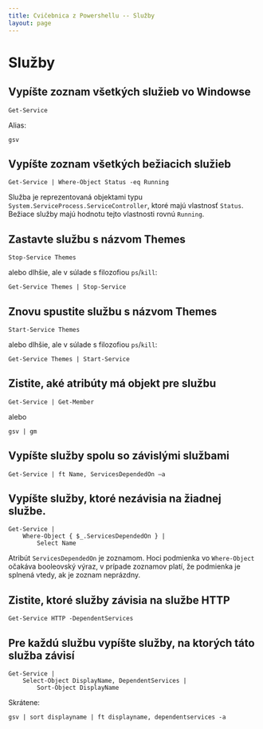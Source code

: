```yaml
---
title: Cvičebnica z Powershellu -- Služby
layout: page
---
```


Služby
======

Vypíšte zoznam všetkých služieb vo Windowse
-------------------------------------------

	Get-Service

Alias:

	gsv

Vypíšte zoznam všetkých bežiacich služieb
-----------------------------------------

	Get-Service | Where-Object Status -eq Running

Služba je reprezentovaná objektami typu `System.ServiceProcess.ServiceController`,
ktoré majú vlastnosť `Status`. Bežiace služby majú hodnotu tejto vlastnosti
rovnú `Running`.

Zastavte službu s názvom Themes
-------------------------------

	Stop-Service Themes

alebo dlhšie, ale v súlade s filozofiou `ps`/`kill`:

	Get-Service Themes | Stop-Service

Znovu spustite službu s názvom Themes
-------------------------------------

	Start-Service Themes

alebo dlhšie, ale v súlade s filozofiou `ps`/`kill`:

	Get-Service Themes | Start-Service

Zistite, aké atribúty má objekt pre službu
-------------------------------------------

	Get-Service | Get-Member

alebo

	gsv | gm

Vypíšte služby spolu so závislými službami
------------------------------------------

	Get-Service | ft Name, ServicesDependedOn –a

Vypíšte služby, ktoré nezávisia na žiadnej službe.
-------------------------------------------

	Get-Service | 
	    Where-Object { $_.ServicesDependedOn } | 
	        Select Name

Atribút `ServicesDependedOn` je zoznamom. Hoci podmienka vo `Where-Object`
očakáva booleovský výraz, v prípade zoznamov platí, že podmienka je
splnená vtedy, ak je zoznam neprázdny.

Zistite, ktoré služby závisia na službe HTTP
-------------------------------------------

	Get-Service HTTP -DependentServices

Pre každú službu vypíšte služby, na ktorých táto služba závisí
-------------------------------------------

	Get-Service | 
	    Select-Object DisplayName, DependentServices | 
	        Sort-Object DisplayName

Skrátene:

    gsv | sort displayname | ft displayname, dependentservices -a        

